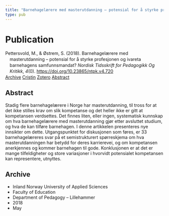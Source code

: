 ```yaml
---
title: "Barnehagelærere med masterutdanning – potensial for å styrke profesjonen og ivareta barnehagens samfunnsmandat?"
type: pub
---
```

<h1>Publication</h1>
<article id="csl-bib-container-KYJV29UA" class="csl-bib-container">
  <div class="csl-bib-body" style="line-height: 1.35; padding-left: 1em; text-indent:-1em;">
  <div class="csl-entry">Pettersvold, M., &amp; &#xD8;strem, S. (2018). Barnehagel&#xE6;rere med masterutdanning &#x2013; potensial for &#xE5; styrke profesjonen og ivareta barnehagens samfunnsmandat? <i>Nordisk Tidsskrift for Pedagogikk Og Kritikk</i>, <i>4</i>(0). <a href="https://doi.org/10.23865/ntpk.v4.720">https://doi.org/10.23865/ntpk.v4.720</a></div>
</div>
  <div class="csl-bib-buttons">
    <a href="#taxonomy-article-KYJV29UA" class="csl-bib-button">Archive</a>
    <a href="https://app.cristin.no/results/show.jsf?id=1587066" alt="Cristin URL" class="csl-bib-button">Cristin</a>
    <a href="http://zotero.org/groups/5022929/items/KYJV29UA" alt="Zotero URL" class="csl-bib-button">Zotero</a>
    <a href="#abstract-article-KYJV29UA" class="csl-bib-button">Abstract</a>
  </div>
  <div id="csl-bib-meta-container-KYJV29UA"></div>
</article>
<div id="csl-bib-meta-KYJV29UA" class="csl-bib-meta">
  <article id="abstract-article-KYJV29UA" class="abstract-article">
    <h1>Abstract</h1>
    Stadig flere barnehagelærere i Norge har masterutdanning, til tross for at det ikke stilles krav om 
slik kompetanse og det heller ikke er gitt at kompetansen verdsettes. Det finnes liten, eller ingen, 
systematisk kunnskap om hva barnehagelærere med masterutdanning gjør etter avsluttet studium, 
og hva de kan tilføre barnehagen. I denne artikkelen presenteres nye innsikter om dette. 
Utgangspunktet for diskusjonen som føres, er 33 barnehagelæreres svar på et semistrukturert 
spørreskjema om hva masterutdanningen har betydd for deres karrierevei, og om kompetansen 
anerkjennes og kommer barnehagen til gode. Konklusjonen er at det er mange tilfeldigheter og 
store variasjoner i hvorvidt potensialet kompetansen kan representere, utnyttes.
  </article>
  <article id="taxonomy-article-KYJV29UA" class="taxonomy-article">
    <h1>Archive</h1>
    <ul>
      <li>Inland Norway University of Applied Sciences</li>
      <li>Faculty of Education</li>
      <li>Department of Pedagogy – Lillehammer</li>
      <li>2018</li>
      <li>May</li>
    </ul>
  </article>
</div>
